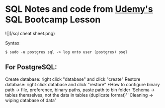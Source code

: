 # SQL Notes and code from [Udemy's](https://www.udemy.com/) SQL Bootcamp Lesson

![](/sql cheat sheet.png)

Syntax
~~~
$ sudo -u postgres sql -> log onto user (postgres) psql
~~~

## For PostgreSQL:
Create database: right click "database" and click "create"
Restore database: right click database and click "restore"
*How to configure binary path -> file, preference, binary paths, paste path to bin folder
'Schema -> tables themselves, not the data in tables (duplicate format)'
'Cleaning -> wiping database of data'
